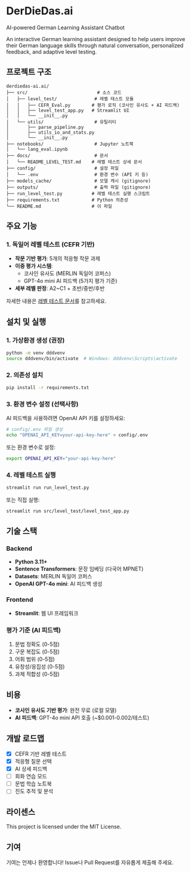 # DerDieDas.ai

AI-powered German Learning Assistant Chatbot

An interactive German learning assistant designed to help users improve their German language skills through natural conversation, personalized feedback, and adaptive level testing.

## 프로젝트 구조

```
derdiedas-ai.ai/
├── src/                          # 소스 코드
│   ├── level_test/              # 레벨 테스트 모듈
│   │   ├── CEFR_Eval.py        # 평가 로직 (코사인 유사도 + AI 피드백)
│   │   ├── level_test_app.py   # Streamlit UI
│   │   └── __init__.py
│   └── utils/                   # 유틸리티
│       ├── parse_pipeline.py
│       ├── utils_io_and_stats.py
│       └── __init__.py
├── notebooks/                   # Jupyter 노트북
│   └── lang_eval.ipynb
├── docs/                        # 문서
│   └── README_LEVEL_TEST.md    # 레벨 테스트 상세 문서
├── config/                      # 설정 파일
│   └── .env                     # 환경 변수 (API 키 등)
├── models_cache/                # 모델 캐시 (gitignore)
├── outputs/                     # 출력 파일 (gitignore)
├── run_level_test.py           # 레벨 테스트 실행 스크립트
├── requirements.txt            # Python 의존성
└── README.md                   # 이 파일

```

## 주요 기능

### 1. 독일어 레벨 테스트 (CEFR 기반)
- **작문 기반 평가**: 5개의 적응형 작문 과제
- **이중 평가 시스템**:
  - 코사인 유사도 (MERLIN 독일어 코퍼스)
  - GPT-4o mini AI 피드백 (5가지 평가 기준)
- **세부 레벨 판정**: A2~C1 + 초반/중반/후반

자세한 내용은 [레벨 테스트 문서](docs/README_LEVEL_TEST.md)를 참고하세요.

## 설치 및 실행

### 1. 가상환경 생성 (권장)

```bash
python -m venv dddvenv
source dddvenv/bin/activate  # Windows: dddvenv\Scripts\activate
```

### 2. 의존성 설치

```bash
pip install -r requirements.txt
```

### 3. 환경 변수 설정 (선택사항)

AI 피드백을 사용하려면 OpenAI API 키를 설정하세요:

```bash
# config/.env 파일 생성
echo "OPENAI_API_KEY=your-api-key-here" > config/.env
```

또는 환경 변수로 설정:
```bash
export OPENAI_API_KEY="your-api-key-here"
```

### 4. 레벨 테스트 실행

```bash
streamlit run run_level_test.py
```

또는 직접 실행:
```bash
streamlit run src/level_test/level_test_app.py
```

## 기술 스택

### Backend
- **Python 3.11+**
- **Sentence Transformers**: 문장 임베딩 (다국어 MPNET)
- **Datasets**: MERLIN 독일어 코퍼스
- **OpenAI GPT-4o mini**: AI 피드백 생성

### Frontend
- **Streamlit**: 웹 UI 프레임워크

### 평가 기준 (AI 피드백)
1. 문법 정확도 (0-5점)
2. 구문 복잡도 (0-5점)
3. 어휘 범위 (0-5점)
4. 유창성/응집성 (0-5점)
5. 과제 적합성 (0-5점)

## 비용

- **코사인 유사도 기반 평가**: 완전 무료 (로컬 모델)
- **AI 피드백**: GPT-4o mini API 호출 (~$0.001-0.002/테스트)

## 개발 로드맵

- [x] CEFR 기반 레벨 테스트
- [x] 적응형 질문 선택
- [x] AI 상세 피드백
- [ ] 회화 연습 모드
- [ ] 문법 학습 노트북
- [ ] 진도 추적 및 분석

## 라이센스

This project is licensed under the MIT License.

## 기여

기여는 언제나 환영합니다! Issue나 Pull Request를 자유롭게 제출해 주세요.
